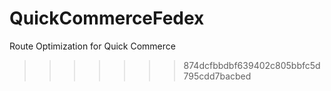 
# QuickCommerceFedex
Route Optimization for Quick Commerce 
>>>>>>> 874dcfbbdbf639402c805bbfc5d795cdd7bacbed
